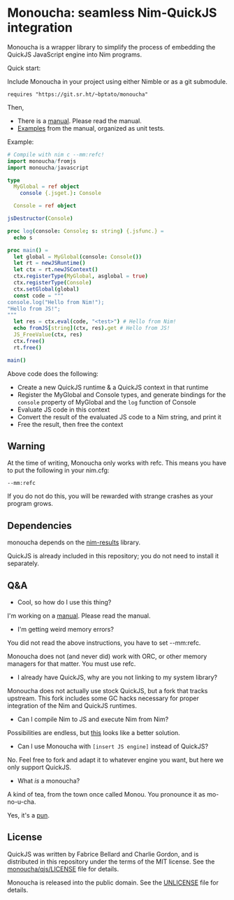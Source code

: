 # Monoucha: seamless Nim-QuickJS integration

Monoucha is a wrapper library to simplify the process of embedding the QuickJS
JavaScript engine into Nim programs.

Quick start:

Include Monoucha in your project using either Nimble or as a git submodule.

```
requires "https://git.sr.ht/~bptato/monoucha"
```

Then,

* There is a [manual](doc/manual.md). Please read the manual.
* [Examples](test/manual.nim) from the manual, organized as unit tests.

Example:

```nim
# Compile with nim c --mm:refc!
import monoucha/fromjs
import monoucha/javascript

type
  MyGlobal = ref object
    console {.jsget.}: Console

  Console = ref object

jsDestructor(Console)

proc log(console: Console; s: string) {.jsfunc.} =
  echo s

proc main() =
  let global = MyGlobal(console: Console())
  let rt = newJSRuntime()
  let ctx = rt.newJSContext()
  ctx.registerType(MyGlobal, asglobal = true)
  ctx.registerType(Console)
  ctx.setGlobal(global)
  const code = """
console.log("Hello from Nim!");
"Hello from JS!";
"""
  let res = ctx.eval(code, "<test>") # Hello from Nim!
  echo fromJS[string](ctx, res).get # Hello from JS!
  JS_FreeValue(ctx, res)
  ctx.free()
  rt.free()

main()
```

Above code does the following:

* Create a new QuickJS runtime & a QuickJS context in that runtime
* Register the MyGlobal and Console types, and generate bindings for the
  `console` property of MyGlobal and the `log` function of Console
* Evaluate JS code in this context
* Convert the result of the evaluated JS code to a Nim string, and print it
* Free the result, then free the context

## Warning

At the time of writing, Monoucha only works with refc. This means you have to
put the following in your nim.cfg:

```
--mm:refc
```

If you do not do this, you will be rewarded with strange crashes as your program
grows.

## Dependencies

monoucha depends on the [nim-results](https://github.com/arnetheduck/nim-results.git)
library.

QuickJS is already included in this repository; you do not need to install it
separately.

## Q&A

* Cool, so how do I use this thing?

I'm working on a [manual](doc/manual.md). Please read the manual.

* I'm getting weird memory errors?

You did not read the above instructions, you have to set --mm:refc.

Monoucha does not (and never did) work with ORC, or other memory managers for
that matter. You must use refc.

* I already have QuickJS, why are you not linking to my system library?

Monoucha does not actually use stock QuickJS, but a fork that tracks upstream.
This fork includes some GC hacks necessary for proper integration of the Nim and
QuickJS runtimes.

* Can I compile Nim to JS and execute Nim from Nim?

Possibilities are endless, but [this](https://peterme.net/using-nimscript-as-a-configuration-language-embedding-nimscript-pt-1.html)
looks like a better solution.

* Can I use Monoucha with `[insert JS engine]` instead of QuickJS?

No. Feel free to fork and adapt it to whatever engine you want, but here we only
support QuickJS.

* What *is* a monoucha?

A kind of tea, from the town once called Monou. You pronounce it as mo-no-u-cha.

Yes, it's a [pun](https://en.wikipedia.org/w/index.php?title=SpiderMonkey&oldid=1214134789#History).

## License

QuickJS was written by Fabrice Bellard and Charlie Gordon, and is distributed
in this repository under the terms of the MIT license. See the
[monoucha/qjs/LICENSE](monoucha/qjs/LICENSE) file for details.

Monoucha is released into the public domain. See the [UNLICENSE](UNLICENSE) file
for details.

